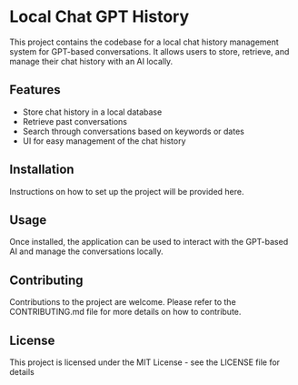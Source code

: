 # Local Chat GPT History

This project contains the codebase for a local chat history management system for GPT-based conversations. It allows users to store, retrieve, and manage their chat history with an AI locally.

## Features

- Store chat history in a local database
- Retrieve past conversations
- Search through conversations based on keywords or dates
- UI for easy management of the chat history

## Installation

Instructions on how to set up the project will be provided here.

## Usage

Once installed, the application can be used to interact with the GPT-based AI and manage the conversations locally.

## Contributing

Contributions to the project are welcome. Please refer to the CONTRIBUTING.md file for more details on how to contribute.

## License

This project is licensed under the MIT License - see the LICENSE file for details
